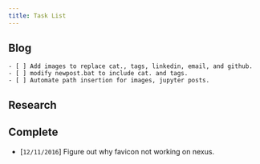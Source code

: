 ```yaml
---
title: Task List
---
```


## Blog
	- [ ] Add images to replace cat., tags, linkedin, email, and github.
	- [ ] modify newpost.bat to include cat. and tags.
	- [ ] Automate path insertion for images, jupyter posts.

## Research


## Complete
- [`12/11/2016`] Figure out why favicon not working on nexus.
